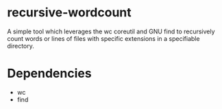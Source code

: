 # recursive-wordcount

A simple tool which leverages the wc coreutil and GNU find to recursively count words or lines of files with specific extensions in a specifiable directory.

# Dependencies
- wc
- find
